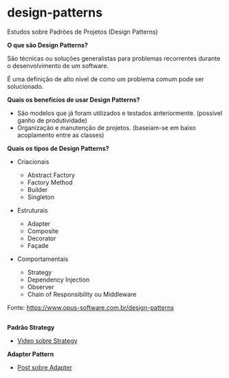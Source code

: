 # design-patterns

Estudos sobre Padrões de Projetos (Design Patterns)

**O que são Design Patterns?**

São técnicas ou soluções generalistas para problemas recorrentes durante o desenvolvimento de um software.

É uma definição de alto nível de como um problema comum pode ser solucionado.

**Quais os benefícios de usar Design Patterns?**

- São modelos que já foram utilizados e testados anteriormente. (possível ganho de produtividade)
- Organização e manutenção de projetos. (baseiam-se em baixo acoplamento entre as classes)

**Quais os tipos de Design Patterns?**

- Criacionais
    - Abstract Factory
    - Factory Method
    - Builder
    - Singleton

- Estruturais
    - Adapter
    - Composite
    - Decorator
    - Façade

- Comportamentais
   - Strategy
   - Dependency Injection
   - Observer
   - Chain of Responsibility ou Middleware


Fonte: https://www.opus-software.com.br/design-patterns

##

**Padrão Strategy**

- [Video sobre Strategy](https://www.youtube.com/watch?v=WPdrnuSHAQs)

**Adapter Pattern**

- [Post sobre Adapter](https://medium.com/linkapi-solutions/design-pattern-adapter-uma-boa-solu%C3%A7%C3%A3o-para-lidar-com-c%C3%B3digos-legados-684854671392)

